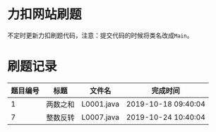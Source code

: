 # 力扣网站刷题
不定时更新力扣刷题代码，注意：提交代码的时候将类名改成`Main`。

# 刷题记录
| 题目编号 |     标题            |     文件名     |      完成时间       |
|---------|--------------------|----------------|---------------------|
|  1      |     两数之和        |  L0001.java    | 2019-10-18 09:40:04  |
|  7      |     整数反转        |  L0007.java    | 2019-10-24 10:40:04  |

